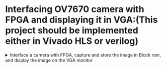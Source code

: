 # Interfacing OV7670 camera with FPGA and displaying it in VGA:(This project should be implemented either in Vivado HLS or verilog)

<details>
 <summary> Interface a camera with FPGA, capture and store the image in Block ram, and display the image on the VGA monitor </summary>


</details>
